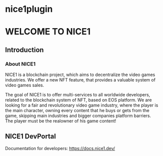 # nice1plugin

# WELCOME TO NICE1

## Introduction

### About NICE1
NICE1 is a blockchain project, which aims to decentralize the video games industries. We offer a new NFT feature, that provides a valuable system of video games sales. 

The goal of NICE1 is to offer multi-services to all worldwide developers, related to the blockchain system of NFT, based on EOS platform. We are looking for a fair and revolutionary video game industry, where the player is the main character, owning every content that he buys or gets from the game, skipping main industries and bigger companies platform barriers. The player must be the realowner of his game content!

## NICE1 DevPortal

Documentation for developers: https://docs.nice1.dev/

